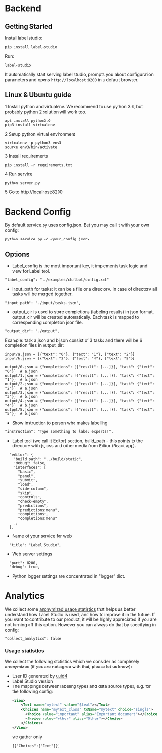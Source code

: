 # Backend

## Getting Started
Install label studio:
```bash
pip install label-studio
```

Run:
```bash
label-studio
```
It automatically start serving label studio, prompts you about configuration parameters and opens `http://localhost:8200` in a default browser.

## Linux & Ubuntu guide

1 Install python and virtualenv. We recommend to use python 3.6, but probably python 2 solution will work too.  
```
apt install python3.6
pip3 install virtualenv
```

2 Setup python virtual environment 
```
virtualenv -p python3 env3
source env3/bin/activate
```

3 Install requirements 
```
pip install -r requirements.txt
```

4 Run service
```bash
python server.py
```

5 Go to http://localhost:8200


# Backend Config

By default service.py uses config.json. But you may call it with your own config: 
```
python service.py -c <your_config.json>
``` 

## Options

* Label_config is the most important key, it implements task logic and view for Label tool.
```
"label_config": "../examples/chatbot/config.xml"
```
 
* input_path for tasks: it can be a file or a directory. 
In case of directory all tasks will be merged together.
```
"input_path": "./input/tasks.json",
```

* output_dir is used to store completions (labeling results) in json format. 
output_dir will be created automatically. Each task is mapped to corresponding completion json file.

```
"output_dir": "./output",
``` 
 
Example: task a.json and b.json consist of 3 tasks and there will be 6 completion files in output_dir: 
```
input/a.json = [{"text": "0"}, {"text": "1"}, {"text": "2"}]
input/b.json = [{"text": "3"}, {"text": "4"}, {"text": "5"}]

output/0.json = {"completions": [{"result": [...]}], "task": {"text": "0"}}  # a.json
output/1.json = {"completions": [{"result": [...]}], "task": {"text": "1"}}  # a.json
output/2.json = {"completions": [{"result": [...]}], "task": {"text": "2"}}  # a.json
output/3.json = {"completions": [{"result": [...]}], "task": {"text": "3"}}  # b.json
output/4.json = {"completions": [{"result": [...]}], "task": {"text": "4"}}  # b.json
output/5.json = {"completions": [{"result": [...]}], "task": {"text": "5"}}  # b.json
```

* Show instruction to person who makes labelling
```
"instruction": "Type something to label experts!",
```

* Label tool (we call it Editor) section, 
build_path - this points to the directory with js, css and other media from Editor (React app).    
```
  "editor": {
    "build_path": "../build/static",
    "debug": false,
    "interfaces": [
      "basic",
      "panel",
      "submit",
      "load",
      "side-column",
      "skip",
      "controls",
      "check-empty",
      "predictions",
      "predictions:menu",
      "completions",
      "completions:menu"
    ],
  },  
```


* Name of your service for web
```
  "title": "Label Studio",
```

* Web server settings
```
  "port": 8200,
  "debug": true,
```

* Python logger settings are concentrated in "logger" dict.   

# Analytics

We collect some [anonymized usage statistics](#usage-statistics) that helps us better understand how Label Studio is used, and how to improve
it in the future. If you want to contribute to our product, it will be highly appreciated if you are not turning off this option.
However you can always do that by specifying in config:
```
"collect_analytics": false
```

### Usage statistics
We collect the following statistics which we consider as completely anonymized (if you are not agree with that, please let us know):

* User ID generated by [uuid4](https://docs.python.org/3/library/uuid.html#uuid.uuid4)
* Label Studio version
* The mappings between labeling types and data source types, e.g. for the following config:
    ```xml
    <View>
        <Text name="mytext" value="$text"></Text>
        <Choices name="mytext_class" toName="mytext" choice="single">
          <Choice value="important" alias="Important document"></Choice>
          <Choice value="other" alias="Other"></Choice>
        </Choices>
    </View>
    ```
    we gather only
    ```
    [{"Choices":["Text"]}]
    ```